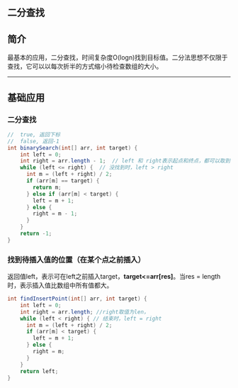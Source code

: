 ## 二分查找

## 简介

最基本的应用，二分查找，时间复杂度O(logn)找到目标值。二分法思想不仅限于查找，它可以以每次折半的方式缩小待检查数组的大小。

----

## 基础应用

### 二分查找

```java
//  true, 返回下标
//  false, 返回-1
int binarySearch(int[] arr, int target) {
    int left = 0;
    int right = arr.length - 1;  // left 和 right表示起点和终点，都可以取到 
    while (left <= right) {  // 没找到时，left > right
      int m = (left + right) / 2;
      if (arr[m] == target) {
        return m;
      } else if (arr[m] < target) {
        left = m + 1;
      } else {
        right = m - 1;
      }
    }
    return -1;
}
```

### 找到待插入值的位置（在某个点之前插入）

返回值left，表示可在left之前插入target，**target<=arr[res]**。当res = length时，表示插入值比数组中所有值都大。

```java
int findInsertPoint(int[] arr, int target) {
    int left = 0;
    int right = arr.length; //right取值为len，
    while (left < right) { // 结束时，left = right 
      int m = (left + right) / 2;
      if (arr[m] < target) {
        left = m + 1;
      } else {
        right = m;
      }
    }
    return left;
}
```